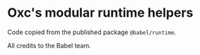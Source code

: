 # Oxc's modular runtime helpers

Code copied from the published package `@babel/runtime`.

All credits to the Babel team.
